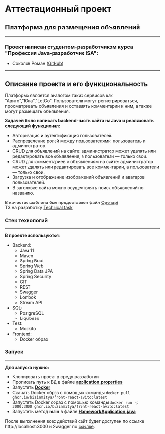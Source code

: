 # Аттестационный проект
## Платформа  для  размещения объявлений
***

### Проект написан студентом-разработчиком курса "Профессия Java-разработчик ISA":
* Соколов Роман  ([GitHub](https://github.com/SokolovRA))
***

## Описание проекта и его функциональность
Платформа является аналогом таких сервисов как "Авито","Юла","LetGo". Пользователи могут регистрироваться, просматривать объявления и оставлять комментарии к ним, а также могут размещать объявления. 

**Задачей было написать backend-часть сайта на Java и реализовать следующий функционал:**
* Авторизация и аутентификация пользователей.
* Распределение ролей между пользователями: пользователь и администратор.
* CRUD для объявлений на сайте: администратор может удалять или редактировать все объявления, а пользователи — только свои.
* CRUD для комментариев к объявлениям на сайте: администратор может удалять или редактировать все комментарии, а пользователи — только свои.
* Загрузка и отображение изображений объявлений и аватаров пользователей.
* В заголовке сайта можно осуществлять поиск объявлений по названию.

В качестве шаблона был предоставлен файл [Openapi](openapi.yaml)  
ТЗ на разработку [Technical task](https://skyengpublic.notion.site/02df5c2390684e3da20c7a696f5d463d)

### Стек технологий
***
**В проекте используются**:

* Backend:
    - Java 11
    - Maven
    - Spring Boot
    - Spring Web
    - Spring Data JPA
    - Spring Security
    - GIT
    - REST
    - Swagger
    - Lombok
    - Stream API
* SQL:
    - PostgreSQL
    - Liquibase
* Test:
    - Mockito
* Frontend:
    - Docker образ 

### Запуск
***

**Для запуска нужно:**
- Клонировать проект в среду разработки
- Прописать путь к БД в файле **[application.properties](src/main/resources/application.properties)**
- Запустить **[Docker](https://www.docker.com)**
- Скачать Docker образ с помощью команды ```docker pull ghcr.io/bizinmitya/front-react-avito:latest```
- Запустить Docker образ с помощью команды ```docker run -p 3000:3000 ghcr.io/bizinmitya/front-react-avito:latest```
- Запустить метод **main** в файле **[HomeworkApplication.java](src/main/java/ru/skypro/homework/HomeworkApplication.java)**

После выполнения всех действий сайт будет доступен по ссылке http://localhost:3000 и Swagger по [ссылке](http://localhost:8080/swagger-ui/index.html#).
